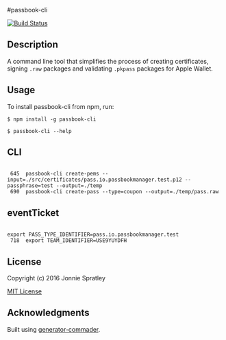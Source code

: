 #passbook-cli

[![Build Status](https://travis-ci.org/jonniespratley/passbook-cli.svg?branch=master)](https://travis-ci.org/jonniespratley/passbook-cli)




## Description

A command line tool that simplifies the process of creating certificates, signing `.raw` packages and validating `.pkpass` packages for Apple Wallet.

## Usage

To install passbook-cli from npm, run:

```
$ npm install -g passbook-cli
```

```
$ passbook-cli --help
```


## CLI


```

 645  passbook-cli create-pems --input=./src/certificates/pass.io.passbookmanager.test.p12 --passphrase=test --output=./temp
 690  passbook-cli create-pass --type=coupon --output=./temp/pass.raw
```









## eventTicket
```

export PASS_TYPE_IDENTIFIER=pass.io.passbookmanager.test
 718  export TEAM_IDENTIFIER=USE9YUYDFH
```


## License

Copyright (c) 2016 Jonnie Spratley

[MIT License](http://en.wikipedia.org/wiki/MIT_License)

## Acknowledgments

Built using [generator-commader](https://github.com/Hypercubed/generator-commander).
